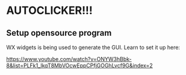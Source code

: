 # AUTOCLICKER!!!

## Setup opensource program

WX widgets is being used to generate the GUI.
Learn to set it up here:

https://www.youtube.com/watch?v=ONYW3hBbk-8&list=PLFk1_lkqT8MbVOcwEppCPfjGOGhLvcf9G&index=2
